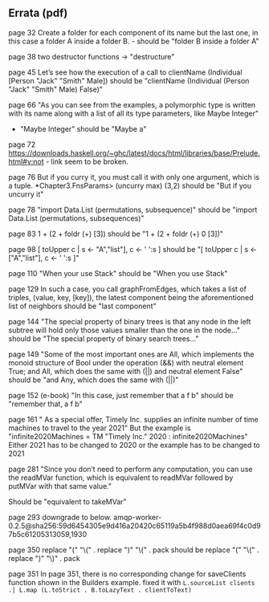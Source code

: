 Errata (pdf)
------

page 32
Create a folder for each component of its name but the last one, in this case a folder A inside a folder B.
	- should be "folder B inside a folder A"

page 38
two destructor functions -> "destructure"

page 45
Let’s see how the execution of a call to clientName (Individual [Person "Jack" "Smith" Male])
should be "clientName (Individual (Person "Jack" "Smith" Male) False)"

page 66
"As you can see from the examples, a polymorphic type is written with its name along with a list of all its type parameters, like Maybe Integer"
- "Maybe Integer" should be "Maybe a"

page 72
https://downloads.haskell.org/~ghc/latest/docs/html/libraries/base/Prelude.html#v:not - link seem to be broken.

page 76
But if you curry it, you must call it with only one argument, which is a tuple.
*Chapter3.FnsParams> (uncurry max) (3,2)
should be "But if you uncurry it"

page 78
"import Data.List (permutations, subsequence)"
should be "import Data.List (permutations, subsequences)"

page 83
1 + (2 + foldr (+) [3])
should be "1 + (2 + foldr (+) 0 [3])"

page 98
[ toUpper c | s <- "A","list"], c <- ' ':s ]
should be "[ toUpper c | s <- ["A","list"], c <- ' ':s ]"

page 110
"When your use Stack"
should be "When you use Stack"

page 129
In such a case, you call graphFromEdges, which takes a list of triples, (value, key, [key]), the latest component being the aforementioned list of neighbors
should be "last component"

page 144
"The special property of binary trees is that any node in the left subtree will hold only those values smaller than the one in the node..."
should be "The special property of binary search trees..."

page 149
"Some of the most important ones are All, which implements the monoid structure of Bool under the operation (&&) with neutral element True; and All, which does the same with (||) and neutral element False"
should be "and Any, which does the same with (||)"

page 152 (e-book)
        "In this case, just remember that a f b" should be "remember that, a f b"

page 161
" As a special offer, Timely Inc. supplies an infinite number of time machines to travel to the year 2021"
But the example is "infinite2020Machines = TM "Timely Inc." 2020 : infinite2020Machines"
Either 2021 has to be changed to 2020 or the example has to be changed to 2021

page 281
"Since you don’t need to perform any computation, you can use the readMVar function, which is equivalent to readMVar followed by putMVar with that same value."

Should be "equivalent to takeMVar"

page 293
downgrade to below.
amqp-worker-0.2.5@sha256:59d6454305e9d416a20420c65119a5b4f988d0aea69f4c0d97b5c61205313059,1930

page 350
replace "(" "\\(" . replace ")" "\\(" . pack should be replace "(" "\\(" . replace ")" "\\)" . pack

page 351
In page 351, there is no corresponding change for saveClients function shown in the Builders example.
fixed it with `L.sourceList clients .| L.map (L.toStrict . B.toLazyText . clientToText)`
